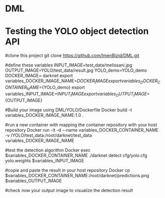 # DML
# Testing the YOLO object detection API

#clone this project
git clone https://github.com/ImenBizid/DML.git


#define these variables
INPUT_IMAGE=test_data/melissani.jpg
OUTPUT_IMAGE=YOLO/test_data/result.jpg
YOLO_demo=YOLO_demo
DOCKER_IMAGE= darknet
export variables_DOCKER_IMAGE_NAME=${DOCKER_IMAGE}
export variables_DOCKER_CONTAINER_NAME=${YOLO_demo}
export variables_INPUT_IMAGE=${INPUT_IMAGE}
export variables_OUTPUT_IMAGE=${OUTPUT_IMAGE}

#Build your image using DML/YOLO/Dockerfile
Docker build -t variables_DOCKER_IMAGE_NAME:1.0 .

#run a new container with mapping the container repository with your host repository
Docker run -it -d --name variables_DOCKER_CONTAINER_NAME -v /YOLO/test_data:/root/darknet/test_data variables_DOCKER_IMAGE_NAME

#test the detection algorithm 
Docker exec $variables_DOCKER_CONTAINER_NAME ./darknet detect cfg/yolo.cfg yolo.weights $variables_INPUT_IMAGE

#copie and paste the result in your host repository
Docker cp $variables_DOCKER_CONTAINER_NAME:/root/darknet/predictions.png $variables_OUTPUT_IMAGE

#check now your output image to visualize the detection result
